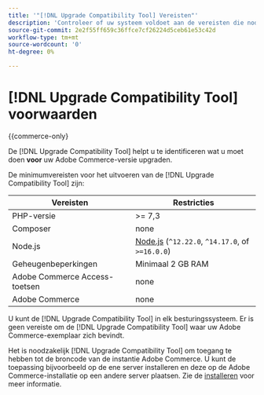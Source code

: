 ```yaml
---
title: '"[!DNL Upgrade Compatibility Tool] Vereisten"'
description: 'Controleer of uw systeem voldoet aan de vereisten die nodig zijn om het [!DNL Upgrade Compatibility Tool] voor uw Adobe Commerce-project. '
source-git-commit: 2e2f55ff659c36ffce7cf26224d5ceb61e53c42d
workflow-type: tm+mt
source-wordcount: '0'
ht-degree: 0%

---
```



# [!DNL Upgrade Compatibility Tool] voorwaarden

{{commerce-only}

De [!DNL Upgrade Compatibility Tool] helpt u te identificeren wat u moet doen **voor** uw Adobe Commerce-versie upgraden.

De minimumvereisten voor het uitvoeren van de [!DNL Upgrade Compatibility Tool] zijn:

| **Vereisten** | **Restricties** |
|----------------|-----------------|
| PHP-versie | >= 7,3 |
| Composer | none |
| Node.js | [Node.js](https://nodejs.org/) (`^12.22.0`, `^14.17.0`, of `>=16.0.0`) |
| Geheugenbeperkingen | Minimaal 2 GB RAM |
| Adobe Commerce Access-toetsen | none |
| Adobe Commerce | none |

U kunt de [!DNL Upgrade Compatibility Tool] in elk besturingssysteem. Er is geen vereiste om de [!DNL Upgrade Compatibility Tool] waar uw Adobe Commerce-exemplaar zich bevindt.

Het is noodzakelijk [!DNL Upgrade Compatibility Tool] om toegang te hebben tot de broncode van de instantie Adobe Commerce. U kunt de toepassing bijvoorbeeld op de ene server installeren en deze op de Adobe Commerce-installatie op een andere server plaatsen. Zie de [installeren](../upgrade-compatibility-tool/install.md) voor meer informatie.

